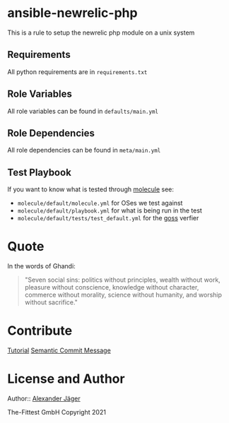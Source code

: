 # ansible-newrelic-php

This is a rule to setup the newrelic php module on a unix system

## Requirements

All python requirements are in `requirements.txt`

## Role Variables

All role variables can be found in `defaults/main.yml`

## Role Dependencies

All role dependencies can be found in `meta/main.yml`

## Test Playbook

If you want to know what is tested through [molecule](https://molecule.readthedocs.io/en/master/) see:

- `molecule/default/molecule.yml` for OSes we test against
- `molecule/default/playbook.yml` for what is being run in the test
- `molecule/default/tests/test_default.yml` for the [goss](https://goss.rocks) verfier

# Quote

In the words of Ghandi:

> "Seven social sins: politics without principles, wealth without work, pleasure without conscience, knowledge without character, commerce without morality, science without humanity, and worship without sacrifice."

# Contribute

[Tutorial](http://kbroman.github.io/github_tutorial/pages/fork.html)
[Semantic Commit Message](https://gist.githubusercontent.com/joshbuchea/6f47e86d2510bce28f8e7f42ae84c716/raw/e75b1b9536ee5ee82e2ec0ba8948d8f8238488c3/semantic-commit-messages.md)

# License and Author

Author:: [Alexander Jäger](https://github.com/lxhunter)

The-Fittest GmbH Copyright 2021
